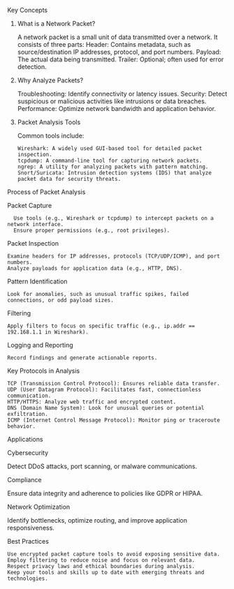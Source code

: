 Key Concepts
1. What is a Network Packet?

    A network packet is a small unit of data transmitted over a network.
    It consists of three parts:
        Header: Contains metadata, such as source/destination IP addresses, protocol, and port numbers.
        Payload: The actual data being transmitted.
        Trailer: Optional; often used for error detection.

2. Why Analyze Packets?

    Troubleshooting: Identify connectivity or latency issues.
    Security: Detect suspicious or malicious activities like intrusions or data breaches.
    Performance: Optimize network bandwidth and application behavior.

3. Packet Analysis Tools

   Common tools include:

       Wireshark: A widely used GUI-based tool for detailed packet inspection.
       tcpdump: A command-line tool for capturing network packets.
       ngrep: A utility for analyzing packets with pattern matching.
       Snort/Suricata: Intrusion detection systems (IDS) that analyze packet data for security threats.

Process of Packet Analysis

Packet Capture

      Use tools (e.g., Wireshark or tcpdump) to intercept packets on a network interface.
      Ensure proper permissions (e.g., root privileges).

Packet Inspection

    Examine headers for IP addresses, protocols (TCP/UDP/ICMP), and port numbers.
    Analyze payloads for application data (e.g., HTTP, DNS).

Pattern Identification

    Look for anomalies, such as unusual traffic spikes, failed connections, or odd payload sizes.

Filtering

    Apply filters to focus on specific traffic (e.g., ip.addr == 192.168.1.1 in Wireshark).

Logging and Reporting

    Record findings and generate actionable reports.

Key Protocols in Analysis

    TCP (Transmission Control Protocol): Ensures reliable data transfer.
    UDP (User Datagram Protocol): Facilitates fast, connectionless communication.
    HTTP/HTTPS: Analyze web traffic and encrypted content.
    DNS (Domain Name System): Look for unusual queries or potential exfiltration.
    ICMP (Internet Control Message Protocol): Monitor ping or traceroute behavior.

Applications

 Cybersecurity
 
 Detect DDoS attacks, port scanning, or malware communications.
 
 Compliance
 
 Ensure data integrity and adherence to policies like GDPR or HIPAA.
 
 Network Optimization
 
 Identify bottlenecks, optimize routing, and improve application responsiveness.

Best Practices

    Use encrypted packet capture tools to avoid exposing sensitive data.
    Employ filtering to reduce noise and focus on relevant data.
    Respect privacy laws and ethical boundaries during analysis.
    Keep your tools and skills up to date with emerging threats and technologies.
